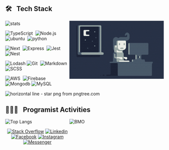 ## 🛠 &nbsp; Tech Stack

<img alt="Night Coding" src="https://raw.githubusercontent.com/AVS1508/AVS1508/master/assets/Night-Coding.gif" align="right"/>

![stats](https://8b99-83-29-140-235.ngrok.io/stats?id=14513625)

![TypeScript](https://img.shields.io/badge/-TypeScript-05122A?style=flat&logo=typescript)&nbsp;
![Node.js](https://img.shields.io/badge/-Node.js-05122A?style=flat&logo=node.js)&nbsp;
![ubuntu](https://img.shields.io/badge/Ubuntu-05122A?style=flat&logo=ubuntu)&nbsp;
![python](https://img.shields.io/badge/python-05122A?style=flat&logo=python)&nbsp;
<!-- ![golang](https://img.shields.io/badge/golang-05122A?style=flat&logo=go)&nbsp; -->


![Next](https://img.shields.io/badge/-Next.js-05122A?style=flat&logo=Next.js)&nbsp;
![Express](https://img.shields.io/badge/-express-05122A?style=flat&logo=express)&nbsp;
![Jest](https://img.shields.io/badge/-jest-05122A?style=flat&logo=jest)&nbsp;
![Nest](https://img.shields.io/badge/NestJS-05122A?style=flat&logo=nestjs)

![Lodash](https://img.shields.io/badge/-lodash-05122A?style=flat&logo=lodash)
![Git](https://img.shields.io/badge/-Git-05122A?style=flat&logo=git)&nbsp;
![Markdown](https://img.shields.io/badge/-Markdown-05122A?style=flat&logo=markdown)&nbsp;
![SCSS](https://img.shields.io/badge/-SCSS-05122A?style=flat&logo=SASS)&nbsp;

![AWS](https://img.shields.io/badge/AWS-05122A?style=flat&logo=amazon)&nbsp;
![Firebase](https://img.shields.io/badge/-Firebase-05122A?style=flat&logo=Firebase)&nbsp;
![Mongodb](https://img.shields.io/badge/-Mongodb-05122A?style=flat&logo=mongodb)
![MySQL](http://img.shields.io/badge/-MySQL-05122A?style=flat&logo=mysql&logoColor=4479A1)&nbsp;
 
 
  <img align="center" src="https://firebasestorage.googleapis.com/v0/b/statesusak.appspot.com/o/line.png?alt=media" alt="horizontal line - star png from pngtree.com" />

## 👨🏽‍💻 &nbsp; Programist Activities

<img src="https://crafted.pl/uploads/zdjprofil/monthly_2018_12/e593ab0589d5f1b389e4dfbcce2bce20.thumb.gif.ec9ac8d8903556997c4dcbf97b2b0cfa.gif" alt="BMO" align="right" width="300" height="240" />

   <img src="https://github-readme-stats.vercel.app/api/top-langs/?username=kubo550&layout=compact&theme=midnight-purple&exclude_repo=States-CoVID-19,Asteroids-Game,clock-git,weatherApp,extending-particles,heart-fireworks,website,top-songs,react-memory-game,cinema,canvas-gallery,TypeRacer-clone,tic-tac-toe-closure,game-speedrun-timer,typeracer-multiplayer)](https://github.com/anuraghazra/github-readme-stats" alt="Top Langs" />

 
 <p align="center">
    <a href="https://stackoverflow.com/users/14513625/jakub-kurdziel"><img src="https://img.icons8.com/bubbles/50/000000/stack.png" alt="Stack Overflow"/></a>
    <a href="https://www.linkedin.com/in/jakub-kurdziel-449714205/"><img src="https://img.icons8.com/bubbles/50/000000/linkedin.png" alt="Linkedin"/></a>
    <a href="https://www.facebook.com/powerty2"><img src="https://img.icons8.com/bubbles/50/000000/facebook-new.png"  alt="Facebook"/></a>
    <a href="https://www.instagram.com/__kurdziel/"><img src="https://img.icons8.com/bubbles/50/000000/instagram.png" alt="Instagram"/></a>
    <a href="https://www.messenger.com/t/100005543894347"><img src="https://img.icons8.com/bubbles/50/000000/facebook-messenger.png"  alt="Messenger"/></a>
</p>

<!-- Send me mail with job offer @[qwercy142](mailto:qwercy142@gmail.com) -->
<!---


# SOURCES

 icons:
 <a href="https://icons8.com/icon/114492/facebook-messenger">Facebook Messenger icon by Icons8</a>
![Docker](https://img.shields.io/badge/-Docker-05122A?style=flat-square&logo=docker&logoColor=2496ed)&nbsp;
 the line horizontal icon: 
 <a href='https://pngtree.com/so/star'>star png from pngtree.com</a>

```javascript
const Jakub_Kurdziel = new Developer({ city: "Cracow | Remote" , time: "ASAP" });
```


 - 🦊 [Gitlab](https://gitlab.com/jkurdziel)
 - 🛠️ [Stack Overflow](https://stackoverflow.com/users/14513625/jakub-kurdziel)
 - 💻 [Exercism](https://exercism.io/profiles/kubo550)
 - 🧪 [Sonar Cloud](https://sonarcloud.io/organizations/kubo550/projects)
 - 📚 [Sololearn](https://www.sololearn.com/Profile/13688548)
 - 🖼 [Pinterest](https://pl.pinterest.com/qwercy142/_saved/) to find inspiration
 
 Track ![TypeScript](https://img.shields.io/badge/-TypeScript-05122A?style=flat&logo=typescript) on [Exercism](https://exercism.io/profiles/kubo550) &nbsp; 
 ![70%](https://progress-bar.dev/70)  

-->
